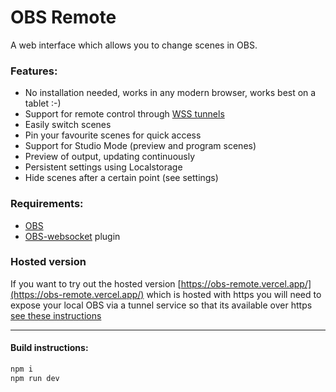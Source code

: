 # OBS Remote

A web interface which allows you to change scenes in OBS.

### Features:
- No installation needed, works in any modern browser, works best on a tablet :-)
- Support for remote control through [WSS tunnels](https://github.com/Palakis/obs-websocket/blob/4.x-current/SSL-TUNNELLING.md)
- Easily switch scenes
- Pin your favourite scenes for quick access
- Support for Studio Mode (preview and program scenes)
- Preview of output, updating continuously
- Persistent settings using Localstorage
- Hide scenes after a certain point (see settings)

### Requirements:

- [OBS](https://obsproject.com/)
- [OBS-websocket](https://github.com/Palakis/obs-websocket/releases) plugin

### Hosted version
If you want to try out the hosted version [https://obs-remote.vercel.app/](https://obs-remote.vercel.app/) which is hosted with https you will need to expose your local OBS via a tunnel service so that its available over https [see these instructions](https://github.com/Palakis/obs-websocket/blob/4.x-current/SSL-TUNNELLING.md)

---

#### Build instructions:

```bash
npm i
npm run dev
